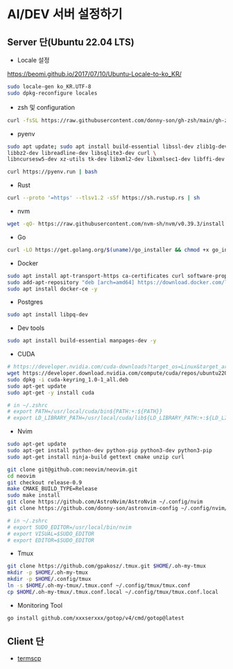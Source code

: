 # AI/DEV 서버 설정하기

## Server 단(Ubuntu 22.04 LTS)

- Locale 설정 

https://beomi.github.io/2017/07/10/Ubuntu-Locale-to-ko_KR/

```bash
sudo locale-gen ko_KR.UTF-8
sudo dpkg-reconfigure locales
```

- zsh 및 configuration

```bash
curl -fsSL https://raw.githubusercontent.com/donny-son/gh-zsh/main/gh-zsh.sh | bash 
```

- pyenv
```bash
sudo apt update; sudo apt install build-essential libssl-dev zlib1g-dev \
libbz2-dev libreadline-dev libsqlite3-dev curl \
libncursesw5-dev xz-utils tk-dev libxml2-dev libxmlsec1-dev libffi-dev liblzma-dev -y

curl https://pyenv.run | bash
```

- Rust

```bash
curl --proto '=https' --tlsv1.2 -sSf https://sh.rustup.rs | sh
```

- nvm

```bash
wget -qO- https://raw.githubusercontent.com/nvm-sh/nvm/v0.39.3/install.sh | bash
```

- Go

```bash
curl -LO https://get.golang.org/$(uname)/go_installer && chmod +x go_installer && ./go_installer && rm go_installer
```

- Docker

```bash
sudo apt install apt-transport-https ca-certificates curl software-properties-common -y
sudo add-apt-repository "deb [arch=amd64] https://download.docker.com/linux/ubuntu $(lsb_release -cs) stable"
sudo apt install docker-ce -y
```

- Postgres

```bash
sudo apt install libpq-dev
```

- Dev tools

```bash
sudo apt install build-essential manpages-dev -y
```

- CUDA

```bash
# https://developer.nvidia.com/cuda-downloads?target_os=Linux&target_arch=x86_64&Distribution=Ubuntu&target_version=22.04&target_type=deb_network
wget https://developer.download.nvidia.com/compute/cuda/repos/ubuntu2204/x86_64/cuda-keyring_1.0-1_all.deb
sudo dpkg -i cuda-keyring_1.0-1_all.deb
sudo apt-get update
sudo apt-get -y install cuda

# in ~/.zshrc
# export PATH=/usr/local/cuda/bin${PATH:+:${PATH}}
# export LD_LIBRARY_PATH=/usr/local/cuda/lib${LD_LIBRARY_PATH:+:${LD_LIBRARY_PATH}}
```

- Nvim

```bash
sudo apt-get update
sudo apt-get install python-dev python-pip python3-dev python3-pip
sudo apt-get install ninja-build gettext cmake unzip curl

git clone git@github.com:neovim/neovim.git
cd neovim
git checkout release-0.9
make CMAKE_BUILD_TYPE=Release
sudo make install
git clone https://github.com/AstroNvim/AstroNvim ~/.config/nvim
git clone https://github.com/donny-son/astronvim-config ~/.config/nvim/lua/user

# in ~/.zshrc
# export SUDO_EDITOR=/usr/local/bin/nvim
# export VISUAL=$SUDO_EDITOR
# export EDITOR=$SUDO_EDITOR
```

- Tmux

```bash
git clone https://github.com/gpakosz/.tmux.git $HOME/.oh-my-tmux
mkdir -p $HOME/.oh-my-tmux
mkdir -p $HOME/.config/tmux
ln -s $HOME/.oh-my-tmux/.tmux.conf ~/.config/tmux/tmux.conf
cp $HOME/.oh-my-tmux/.tmux.conf.local ~/.config/tmux/tmux.conf.local
```

- Monitoring Tool

```bash
go install github.com/xxxserxxx/gotop/v4/cmd/gotop@latest
```

## Client 단

- [termscp](https://termscp.veeso.dev/#get-started) 
